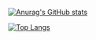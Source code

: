 [![Anurag's GitHub stats](https://github-readme-stats.vercel.app/api?username=Eungyeol41&title_color=#A566FF&bg_color=white)](https://github.com/anuraghazra/github-readme-stats)

[![Top Langs](https://github-readme-stats.vercel.app/api/top-langs/?username=Eungyeol41&theme=dark&layout=compact)](https://github.com/anuraghazra/github-readme-stats)
